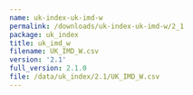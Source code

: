 ```yaml
---
name: uk-index-uk-imd-w
permalink: /downloads/uk-index-uk-imd-w/2_1
package: uk_index
title: uk_imd_w
filename: UK_IMD_W.csv
version: '2.1'
full_version: 2.1.0
file: /data/uk_index/2.1/UK_IMD_W.csv
---
```

